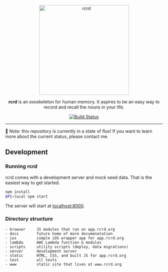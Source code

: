 <p align="center">
  <img alt="rcrd" src="https://cloud.githubusercontent.com/assets/916028/14357151/38739352-fcad-11e5-99fd-54e3cebdca97.png" width="287" />
</p>

<p align="center">
  <b>rcrd</b> is an exoskeleton for human memory. It aspires to be an easy way to record and recall the nouns in your life.
</p>

<p align="center">
  <a href="https://travis-ci.org/jeffcarp/rcrd"><img alt="Build Status" src="https://img.shields.io/travis/jeffcarp/rcrd/master.svg?style=flat-square" /></a>
</p>

-----

:rotating_light: Note: this repository is currently in a state of flux! If you want to learn more about the current status, please contact me.

## Development

### Running rcrd

rcrd comes with a development server and mock seed data. That is the easiest way to get started. 

```sh
npm install
API=local npm start
```

The server will start at [localhost:8000](http://localhost:8000).

### Directory structure

```
- browser     JS modules that run on app.rcrd.org
- docs        future home of more documenatation
- ios         simple iOS wrapper app for app.rcrd.org
- lambda      AWS Lambda function & modules
- scripts     utility scripts (deploy, data migrations)
- server      development server
- static      HTML, CSS, and built JS for app.rcrd.org
- test        all tests
- www         static site that lives at www.rcrd.org
```
